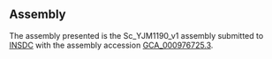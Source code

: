 

Assembly
--------

The assembly presented is the Sc\_YJM1190\_v1 assembly submitted to
[INSDC](http://www.insdc.org) with the assembly accession
[GCA\_000976725.3](http://www.ebi.ac.uk/ena/data/view/GCA_000976725.3).
